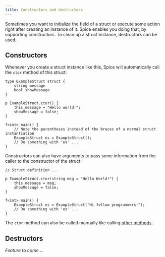 ```yaml
---
title: Constructors and destructors
---
```


Sometimes you want to initialize the field of a struct or execute some action right after creating an instance of it. Spice enables you doing that, by supporting constructors. To clean up a struct instance, destructors can be used.

## Constructors
Whenever you create a struct instance like this, Spice will automatically call the `ctor` method of this struct:

```spice
type ExampleStruct struct {
	string message
	bool showMessage
}

p ExampleStruct.ctor() {
	this.message = "Hello world!";
	showMessage = false;
}

f<int> main() {
	// Note the parentheses instead of the braces of a normal struct instantiation
	ExampleStruct es = ExampleStruct();
	// Do something with 'es' ...
}
```

Constructors can also have arguments to pass some information from the caller to the constructor of the struct:

```spice
// Struct definition ...

p ExampleStruct.ctor(string msg = "Hello World!") {
	this.message = msg;
	showMessage = false;
}

f<int> main() {
	ExampleStruct es = ExampleStruct("Hi fellow programmers!");
	// Do something with 'es' ...
}
```

The `ctor` method can also be called manually like calling [other methods](./methods.md).

## Destructors
*Feature to come ...*